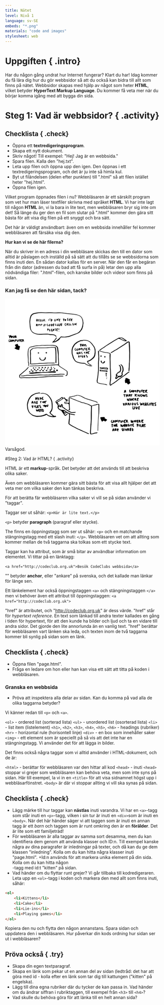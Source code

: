 ```yaml
---
title: Nätet
level: Nivå 1
language: sv-SE
embeds: "*.png"
materials: "code and images"
stylesheet: web
---
```


# Uppgiften { .intro}

Har du någon gång undrat hur Internet fungerar? Klart du har! Idag kommer du få lära dig hur du gör webbsidor så att du också kan bidra till allt som finns på nätet. Webbsidor skapas med hjälp av något som heter __HTML__, vilket betyder __HyperText Markup Language__. Du kommer få veta mer när du börjar komma igång med att bygga din sida.

# Steg 1: Vad är webbsidor? { .activity}

## Checklista { .check}

+ Öppna ett __textredigeringsprogram__.
+ Skapa ett nytt dokument.
+ Skriv något! Till exempel: "Hej! Jag är en webbsida."
+ Spara filen. Kalla den "hej.txt".
+ Leta upp filen och öppna upp den igen. Den öppnas i ett textredigeringsprogram, och det är ju inte så himla kul.
+ Byt ut filändelsen (delen efter punkten) till ".html" så att filen istället heter "hej.html".
+ Öppna filen igen.

Vilket program öppnades filen i nu? Webbläsaren är ett särskilt program som vet hur man läser textfiler skrivna med språket __HTML__. Vi har inte lagt till någon __HTML__ än, vi la bara in lite text, men webbläsaren bryr sig inte om det! Så länge du ger den en fil som slutar på ".html" kommer den gära sitt bästa för att visa dig filen på ett snyggt och bra sätt.

Det här är väldigt användbart: även om en webbsida innehåller fel kommer webbläsaren att färsäka visa dig den.

__Hur kan vi se de här filerna?__

När du skriver in en adress i din webbläsare skickas den till en dator som alltid är påslagen och inställd på så sätt att du tillåts se se webbsidorna som finns inuti den. En sådan dator kallas för en server. När den får en begäran från din dator (adressen du bad att få surfa in på) letar den upp alla nödvändiga filer: ".html"-filen, och kanske bilder och videor som finns på sidan.

### Kan jag få se den här sidan, tack?
![screenshot](diagram_screenshot.png)
Varsågod.

#Steg 2: Vad är HTML? { .activity}

HTML är ett __markup__-språk. Det betyder att det används till att beskriva olika saker.

Även om webbläsaren kommer gära sitt bästa för att visa allt hjälper det att veta mer om vilka saker den kan tänkas beskriva.

För att berätta fär webbläsaren vilka saker vi vill se på sidan använder vi "taggar".

Taggar ser ut såhär: `<p>Här är lite text.</p>`

`<p>` betyder __paragraph__ (paragraf eller stycke).

The finns en öppningstagg som ser ut såhär: `<p>` och en matchande stängningstagg med ett slash inuti: `</p>`. Webbläsaren vet om att allting som kommer mellan de två taggarna ska tolkas som ett stycke text.

Taggar kan ha attribut, som är små bitar av användbar information om elementet. Vi tittar på en länktagg:

`<a href="http://codeclub.org.uk">Besök CodeClubs webbsida</a>`

"<a>" betyder __anchor__, eller "ankare" på svenska, och det kallade man länkar för länge sen.

Ett länkelement har också öppningstaggen `<a>` och stängningstaggen `</a>` men vi behöver även ett attribut till öppningstaggen: `<a href="http://codeclub.org.uk">`

"href" är attributet, och "http://codeclub.org.uk" är dess värde.
"href" står för _hypertext reference_. En text som länkad till andra texter kallades en gång i tiden för hypertext, för att den kunde ha bilder och ljud och ta en vidare till andra sidor. Det gjorde den lite annorlunda än en vanlig text.
"href" berättar för webbläsaren vart länken ska leda, och texten inom de två taggarna kommer bli synlig på sidan som en länk.

## Checklista { .check}

+ Öppna filen "page.html".
+ Fråga en ledare om hon eller han kan visa ett sätt att titta på koden i webbläsaren.

### Granska en webbsida

+ Pröva att inspektera alla delar av sidan. Kan du komma på vad alla de olika taggarna betyder?

Vi känner redan till `<p>` och `<a>`.

`<ol>` - ordered list (sorterad lista)
`<ul>` - unordered list (osorterad lista)
`<li>` - list item (listelement)
`<h1>`, `<h2>`, `<h3>`, `<h4>`, `<h5>`, `<h6>` - headings (rubriker)
`<hr>` - horizontal rule (horisontell linje)
`<div>` - en box som innehåller saker
`<img>` - ett element som är speciellt på så vis att det inte har en stängningstagg. Vi använder det för att lägga in bilder.

Det finns också några taggar som vi alltid använder i HTML-dokument, och de är:

`<html>` - berättar för webbläsaren var den hittar all kod
`<head>` - inuti `<head>` stoppar vi grejer som webbläsaren kan behöva veta, men som inte syns på sidan. Här till exempel, la vi in en `<title>` för att visa sidnamnet högst upp i webbläsarfönstret. 
`<body>` är där vi stoppar allting vi vill ska synas på sidan.

## Checklista { .check}

+ Lägg märke till hur taggar kan __nästlas__ inuti varandra. Vi har en `<a>`-tagg som står inuti en `<p>`-tagg, vilken i sin tur är inuti en `<div>`som är inuti en `<body>`. När det här händer säger vi att taggen som är inuti en annan tagg är ett _barn_ och taggen som är runt omkring den är en __förälder__. Det är lite som ett familjeträd!
+ För webbläsaren är alla taggar av samma sort desamma, men du kan identifiera dem genom att använda klasser och ID:n. Till exempel kanske några av dina paragrafer är inledningar på texter, och då kan du ge dem klassen "inledning". Kolla om du kan hitta några klasser inuti "page.html".
+Id:n används för att markera unika element på din sida. Kolla om du kan hitta någon <div>-tagg med id:t "kitten" på sidan.
+ Vad händer om du flyttar runt grejer? Vi går tillbaka till kodredigeraren. Leta upp en `<ol>`-tagg i koden och markera den med allt som finns inuti, såhär:

```html
<ol>
	<li>Kittens</li>
	<li>Cake</li>
	<li>Lie-ins</li>
	<li>Playing games</li>
</ol>
```

Kopiera den nu och flytta den någon annanstans. Spara sidan och uppdatera den i webbläsaren. Hur påverkar din kods ordning hur sidan ser ut i webbläsaren?

## Pröva också { .try}

* Skapa din egen textparagraf.
* Skapa en länk som pekar ut en annan del av sidan (ledtråd: det har att göra med id - kolla efter en länk som tar dig till kattungen ("kitten" på engelska).
* Lägg till dina egna rubriker där du tycker de kan passa in. Vad händer om du ändrar siffran i rubriktaggen, till exempel från `<h3>` till `<h4>`?
* Vad skulle du behöva göra för att länka till en helt annan sida? 
